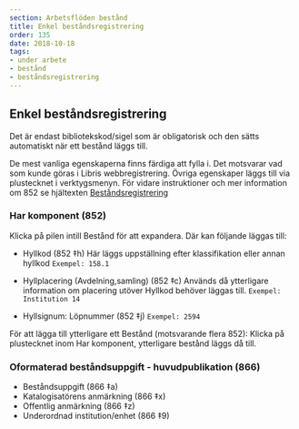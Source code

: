 ```yaml
---
section: Arbetsflöden bestånd
title: Enkel beståndsregistrering
order: 135
date: 2018-10-18
tags:
- under arbete
- bestånd
- beståndsregistrering
--- 
```


## Enkel beståndsregistrering

Det är endast bibliotekskod/sigel som är obligatorisk och den sätts automatiskt när ett bestånd läggs till.

De mest vanliga egenskaperna finns färdiga att fylla i. Det motsvarar vad som kunde göras i Libris webbregistrering. Övriga egenskaper läggs till via plustecknet i verktygsmenyn. För vidare instruktioner och mer information om 852 se hjältexten [Beståndsregistrering](https://libris.kb.se/katalogisering/help/workflow-holding)

### Har komponent (852)
Klicka på pilen intill Bestånd för att expandera. Där kan följande läggas till:
* Hyllkod (852 ‡h)
Här läggs uppställning efter klassifikation eller annan hyllkod
 ```Exempel: 158.1```

* Hyllplacering (Avdelning,samling) (852 ‡c)
Används då ytterligare information om placering utöver Hyllkod behöver läggas till.
 ```Exempel: Institution 14```

* Hyllsignum: Löpnummer (852 ‡j)
 ```Exempel: 2594```

För att lägga till ytterligare ett Bestånd (motsvarande flera 852): Klicka på plustecknet inom Har komponent, ytterligare bestånd läggs då till.

### Oformaterad beståndsuppgift - huvudpublikation (866)

* Beståndsuppgift (866 ‡a)
* Katalogisatörens anmärkning (866 ‡x)
* Offentlig anmärkning (866 ‡z)
* Underordnad institution/enhet (866 ‡9)
